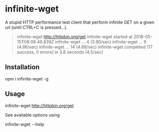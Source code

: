 # infinite-wget

A stupid HTTP performance test client that perform infinite GET on a given url (until CTRL+C is pressed...).

  > infinite-wget http://httpbin.org/get
  infinite-wget started at 2018-05-15T08:08:46.839Z
  infinite-wget ... 4 (3.90/sec)
  infinite-wget ... 9 (4.86/sec)
  infinite-wget ... 14 (4.88/sec)
  infinite-wget completed (17 success, 0 errors) in 3.8 seconds (4.5/sec)

## Installation

  npm i infinite-wget -g

## Usage

  infinite-wget http://httpbin.org/get

See available options using

  infinite-wget --help
